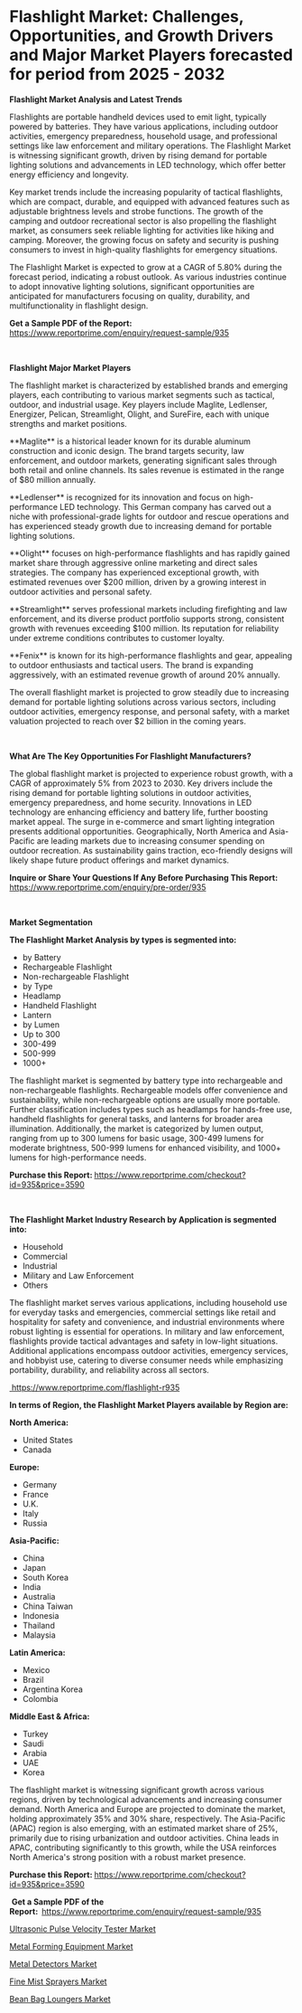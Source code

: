 <p><h1>Flashlight Market: Challenges, Opportunities, and Growth Drivers and Major Market Players forecasted for period from 2025 - 2032</h1></p><p><strong>Flashlight Market Analysis and Latest Trends</strong></p>
<p><p>Flashlights are portable handheld devices used to emit light, typically powered by batteries. They have various applications, including outdoor activities, emergency preparedness, household usage, and professional settings like law enforcement and military operations. The Flashlight Market is witnessing significant growth, driven by rising demand for portable lighting solutions and advancements in LED technology, which offer better energy efficiency and longevity.</p><p>Key market trends include the increasing popularity of tactical flashlights, which are compact, durable, and equipped with advanced features such as adjustable brightness levels and strobe functions. The growth of the camping and outdoor recreational sector is also propelling the flashlight market, as consumers seek reliable lighting for activities like hiking and camping. Moreover, the growing focus on safety and security is pushing consumers to invest in high-quality flashlights for emergency situations.</p><p>The Flashlight Market is expected to grow at a CAGR of 5.80% during the forecast period, indicating a robust outlook. As various industries continue to adopt innovative lighting solutions, significant opportunities are anticipated for manufacturers focusing on quality, durability, and multifunctionality in flashlight design.</p></p>
<p><strong>Get a Sample PDF of the Report:&nbsp;</strong> <a href="https://www.reportprime.com/enquiry/request-sample/935?utm_campaign=1896&utm_medium=2&utm_source=Github&utm_content=ia&utm_term=18032025&utm_id=flashlight">https://www.reportprime.com/enquiry/request-sample/935</a></p>
<p>&nbsp;</p>
<p><strong>Flashlight Major Market Players</strong></p>
<p><p>The flashlight market is characterized by established brands and emerging players, each contributing to various market segments such as tactical, outdoor, and industrial usage. Key players include Maglite, Ledlenser, Energizer, Pelican, Streamlight, Olight, and SureFire, each with unique strengths and market positions.</p><p>**Maglite** is a historical leader known for its durable aluminum construction and iconic design. The brand targets security, law enforcement, and outdoor markets, generating significant sales through both retail and online channels. Its sales revenue is estimated in the range of $80 million annually.</p><p>**Ledlenser** is recognized for its innovation and focus on high-performance LED technology. This German company has carved out a niche with professional-grade lights for outdoor and rescue operations and has experienced steady growth due to increasing demand for portable lighting solutions.</p><p>**Olight** focuses on high-performance flashlights and has rapidly gained market share through aggressive online marketing and direct sales strategies. The company has experienced exceptional growth, with estimated revenues over $200 million, driven by a growing interest in outdoor activities and personal safety.</p><p>**Streamlight** serves professional markets including firefighting and law enforcement, and its diverse product portfolio supports strong, consistent growth with revenues exceeding $100 million. Its reputation for reliability under extreme conditions contributes to customer loyalty.</p><p>**Fenix** is known for its high-performance flashlights and gear, appealing to outdoor enthusiasts and tactical users. The brand is expanding aggressively, with an estimated revenue growth of around 20% annually.</p><p>The overall flashlight market is projected to grow steadily due to increasing demand for portable lighting solutions across various sectors, including outdoor activities, emergency response, and personal safety, with a market valuation projected to reach over $2 billion in the coming years.</p></p>
<p>&nbsp;</p>
<p><strong>What Are The Key Opportunities For Flashlight Manufacturers?</strong></p>
<p><p>The global flashlight market is projected to experience robust growth, with a CAGR of approximately 5% from 2023 to 2030. Key drivers include the rising demand for portable lighting solutions in outdoor activities, emergency preparedness, and home security. Innovations in LED technology are enhancing efficiency and battery life, further boosting market appeal. The surge in e-commerce and smart lighting integration presents additional opportunities. Geographically, North America and Asia-Pacific are leading markets due to increasing consumer spending on outdoor recreation. As sustainability gains traction, eco-friendly designs will likely shape future product offerings and market dynamics.</p></p>
<p><strong>Inquire or Share Your Questions If Any Before Purchasing This Report:</strong> <a href="https://www.reportprime.com/enquiry/pre-order/935?utm_campaign=1896&utm_medium=2&utm_source=Github&utm_content=ia&utm_term=18032025&utm_id=flashlight">https://www.reportprime.com/enquiry/pre-order/935</a></p>
<p>&nbsp;</p>
<p><strong>Market Segmentation</strong></p>
<p><strong>The Flashlight Market Analysis by types is segmented into:</strong></p>
<p><ul><li>by Battery</li><li>Rechargeable Flashlight</li><li>Non-rechargeable Flashlight</li><li>by Type</li><li>Headlamp</li><li>Handheld Flashlight</li><li>Lantern</li><li>by Lumen</li><li>Up to 300</li><li>300-499</li><li>500-999</li><li>1000+</li></ul></p>
<p><p>The flashlight market is segmented by battery type into rechargeable and non-rechargeable flashlights. Rechargeable models offer convenience and sustainability, while non-rechargeable options are usually more portable. Further classification includes types such as headlamps for hands-free use, handheld flashlights for general tasks, and lanterns for broader area illumination. Additionally, the market is categorized by lumen output, ranging from up to 300 lumens for basic usage, 300-499 lumens for moderate brightness, 500-999 lumens for enhanced visibility, and 1000+ lumens for high-performance needs.</p></p>
<p><strong>Purchase this Report:&nbsp;</strong><a href="https://www.reportprime.com/checkout?id=935&price=3590&utm_campaign=1896&utm_medium=2&utm_source=Github&utm_content=ia&utm_term=18032025&utm_id=flashlight">https://www.reportprime.com/checkout?id=935&price=3590</a></p>
<p>&nbsp;</p>
<p><strong>The Flashlight Market Industry Research by Application is segmented into:</strong></p>
<p><ul><li>Household</li><li>Commercial</li><li>Industrial</li><li>Military and Law Enforcement</li><li>Others</li></ul></p>
<p><p>The flashlight market serves various applications, including household use for everyday tasks and emergencies, commercial settings like retail and hospitality for safety and convenience, and industrial environments where robust lighting is essential for operations. In military and law enforcement, flashlights provide tactical advantages and safety in low-light situations. Additional applications encompass outdoor activities, emergency services, and hobbyist use, catering to diverse consumer needs while emphasizing portability, durability, and reliability across all sectors.</p></p>
<p><a href="https://www.reportprime.com/flashlight-r935?utm_campaign=1896&utm_medium=2&utm_source=Github&utm_content=ia&utm_term=18032025&utm_id=flashlight">&nbsp;https://www.reportprime.com/flashlight-r935</a></p>
<p><strong>In terms of Region, the Flashlight Market Players available by Region are:</strong></p>
<p>
    <p> <strong> North America: </strong>
        <ul>
            <li>United States</li>
            <li>Canada</li>
        </ul>
        </p> 
    <p> <strong> Europe: </strong>
        <ul>
            <li>Germany</li>
            <li>France</li>
            <li>U.K.</li>
            <li>Italy</li>
            <li>Russia</li>
        </ul>
        </p> 
    <p> <strong> Asia-Pacific: </strong>
        <ul>
            <li>China</li>
            <li>Japan</li>
            <li>South Korea</li>
            <li>India</li>
            <li>Australia</li>
            <li>China Taiwan</li>
            <li>Indonesia</li>
            <li>Thailand</li>
            <li>Malaysia</li>
        </ul>
        </p> 
    <p> <strong> Latin America: </strong>
        <ul>
            <li>Mexico</li>
            <li>Brazil</li>
            <li>Argentina Korea</li>
            <li>Colombia</li>
        </ul>
        </p> 
    <p> <strong> Middle East & Africa: </strong>
        <ul>
            <li>Turkey</li>
            <li>Saudi</li>
            <li>Arabia</li>
            <li>UAE</li>
            <li>Korea</li>
        </ul>
    </p>
    </p>
<p><p>The flashlight market is witnessing significant growth across various regions, driven by technological advancements and increasing consumer demand. North America and Europe are projected to dominate the market, holding approximately 35% and 30% share, respectively. The Asia-Pacific (APAC) region is also emerging, with an estimated market share of 25%, primarily due to rising urbanization and outdoor activities. China leads in APAC, contributing significantly to this growth, while the USA reinforces North America's strong position with a robust market presence.</p></p>
<p><strong>Purchase this Report: </strong><a href="https://www.reportprime.com/checkout?id=935&price=3590&utm_campaign=1896&utm_medium=2&utm_source=Github&utm_content=ia&utm_term=18032025&utm_id=flashlight">https://www.reportprime.com/checkout?id=935&price=3590</a></p>
<p>&nbsp;<strong>Get a Sample PDF of the Report:&nbsp;&nbsp;</strong><a href="https://www.reportprime.com/enquiry/request-sample/935?utm_campaign=1896&utm_medium=2&utm_source=Github&utm_content=ia&utm_term=18032025&utm_id=flashlight">https://www.reportprime.com/enquiry/request-sample/935</a></p>
<p><strong></strong></p>
<p><p><a href="https://www.linkedin.com/pulse/global-ultrasonic-pulse-velocity-tester-market-forecast-hay7e?utm_campaign=1896&utm_medium=2&utm_source=Github&utm_content=ia&utm_term=18032025&utm_id=flashlight">Ultrasonic Pulse Velocity Tester Market</a></p><p><a href="https://www.linkedin.com/pulse/comprehensive-study-metal-forming-equipment-market-share-eb9oe?utm_campaign=1896&utm_medium=2&utm_source=Github&utm_content=ia&utm_term=18032025&utm_id=flashlight">Metal Forming Equipment Market</a></p><p><a href="https://www.linkedin.com/pulse/evaluating-market-players-metal-detectors-sector-strengths-3nmve?utm_campaign=1896&utm_medium=2&utm_source=Github&utm_content=ia&utm_term=18032025&utm_id=flashlight">Metal Detectors Market</a></p><p><a href="https://github.com/rokiahgrendy/Market-Research-Report-List-1/blob/main/fine-mist-sprayers-market.md?utm_campaign=1896&utm_medium=2&utm_source=Github&utm_content=ia&utm_term=18032025&utm_id=flashlight">Fine Mist Sprayers Market</a></p><p><a href="https://github.com/steegwajma22/Market-Research-Report-List-1/blob/main/bean-bag-loungers-market.md?utm_campaign=1896&utm_medium=2&utm_source=Github&utm_content=ia&utm_term=18032025&utm_id=flashlight">Bean Bag Loungers Market</a></p></p>
